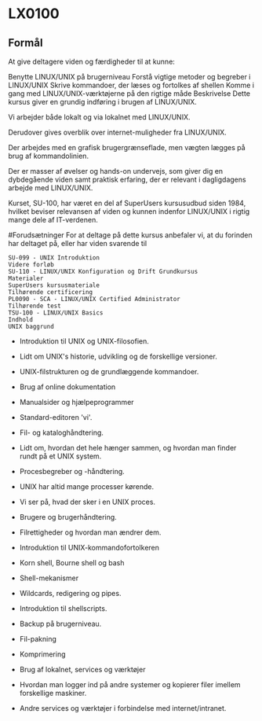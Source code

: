 # LX0100

## Formål
At give deltagere viden og færdigheder til at kunne:

Benytte LINUX/UNIX på brugerniveau
Forstå vigtige metoder og begreber i LINUX/UNIX
Skrive kommandoer, der læses og fortolkes af shellen
Komme i gang med LINUX/UNIX-værktøjerne på den rigtige måde
Beskrivelse
Dette kursus giver en grundig indføring i brugen af LINUX/UNIX.


Vi arbejder både lokalt og via lokalnet med LINUX/UNIX.


Derudover gives overblik over internet-muligheder fra LINUX/UNIX.


Der arbejdes med en grafisk brugergrænseflade, men vægten lægges på brug af kommandolinien.


Der er masser af øvelser og hands-on undervejs, som giver dig en dybdegående viden samt praktisk erfaring, der er relevant i dagligdagens arbejde med LINUX/UNIX.


Kurset, SU-100, har været en del af SuperUsers kursusudbud siden 1984, hvilket beviser relevansen af viden og kunnen indenfor LINUX/UNIX i rigtig mange dele af IT-verdenen.

#Forudsætninger
For at deltage på dette kursus anbefaler vi, at du forinden har deltaget på, eller har viden svarende til
```text
SU-099 - UNIX Introduktion
Videre forløb
SU-110 - LINUX/UNIX Konfiguration og Drift Grundkursus
Materialer
SuperUsers kursusmateriale
Tilhørende certificering
PL0090 - SCA - LINUX/UNIX Certified Administrator
Tilhørende test
TSU-100 - LINUX/UNIX Basics
Indhold
UNIX baggrund
```

  * Introduktion til UNIX og UNIX-filosofien.

  * Lidt om UNIX's historie, udvikling og de forskellige versioner.

  * UNIX-filstrukturen og de grundlæggende kommandoer.
  
  * Brug af online dokumentation

  * Manualsider og hjælpeprogrammer

  * Standard-editoren 'vi'.

  * Fil- og kataloghåndtering.

  * Lidt om, hvordan det hele hænger sammen, og hvordan man finder rundt på et UNIX system.

  * Procesbegreber og -håndtering.

  * UNIX har altid mange processer kørende.
  
  * Vi ser på, hvad der sker i en UNIX proces.

  * Brugere og brugerhåndtering.

  * Filrettigheder og hvordan man ændrer dem.

  * Introduktion til UNIX-kommandofortolkeren

  * Korn shell, Bourne shell og bash

  * Shell-mekanismer

  * Wildcards, redigering og pipes.

  * Introduktion til shellscripts.

  * Backup på brugerniveau.

  * Fil-pakning
  * Komprimering

  * Brug af lokalnet, services og værktøjer

  * Hvordan man logger ind på andre systemer og kopierer filer imellem forskellige maskiner.
  * Andre services og værktøjer i forbindelse med internet/intranet.
